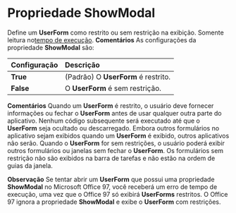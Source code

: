 
# Propriedade ShowModal



Define um  **UserForm** como restrito ou sem restrição na exibição. Somente leitura no[tempo de execução](b8bdf64f-5920-1ae9-16d0-b26d09524a30.md).
 **Comentários**
As configurações da propriedade  **ShowModal** são:


|**Configuração**|**Descrição**|
|:-----|:-----|
|**True**|(Padrão) O  **UserForm** é restrito.|
|**False**|O  **UserForm** é sem restrição.|
 **Comentários**
Quando um  **UserForm** é restrito, o usuário deve fornecer informações ou fechar o **UserForm** antes de usar qualquer outra parte do aplicativo. Nenhum código subsequente será executado até que o **UserForm** seja ocultado ou descarregado. Embora outros formulários no aplicativo sejam exibidos quando um **UserForm** é exibido, outros aplicativos não serão.
Quando o  **UserForm** for sem restrições, o usuário poderá exibir outros formulários ou janelas sem fechar o **UserForm**.
Os formulários sem restrição não são exibidos na barra de tarefas e não estão na ordem de guias da janela.

 **Observação**  Se tentar abrir um  **UserForm** que possui uma propriedade **ShowModal** no Microsoft Office 97, você receberá um erro de tempo de execução, uma vez que o Office 97 só exibirá **UserForms** restritos. O Office 97 ignora a propriedade **ShowModal** e exibe o **UserForm** com restrições.

